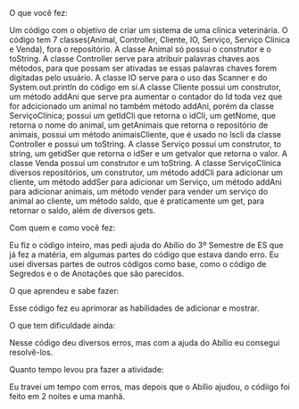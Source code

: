 O que você fez:

Um código com o objetivo de criar um sistema de uma clínica veterinária. O código tem 7 classes(Animal, Controller, Cliente, IO, Serviço, Serviço Clínica e Venda), fora o repositório. A classe Animal só possui o construtor e o toString. A classe Controller serve para atribuir palavras chaves aos métodos, para que possam ser ativadas se essas palavras chaves forem digitadas pelo usuário. A classe IO serve para o uso das Scanner e do System.out.println do código em si.A classe Cliente possui um construtor, um método addAni que serve pra aumentar o contador do Id toda vez que for adcicionado um animal no também método addAni, porém da classe ServiçoClínica;  possui um getIdCli que retorna o idCli, um getNome, que retorna o nome do animal, um getAnimais que retorna o repositório de animais, possui um método animaisCliente, que é usado no lscli da classe Controller e possui um toString. A classe Serviço possui um construtor, to string, um getidSer que retorna o idSer e um getvalor que retorna o valor. A classe Venda possui um construtor e um toString. A classe ServiçoClínica diversos repositórios, um construtor, um método addCli para adicionar um cliente, um método addSer para adicionar um Serviço, um método addAni para adicionar animais, um método vender para vender um serviço do animal ao cliente, um método saldo, que é praticamente um get, para retornar o saldo, além de diversos gets.

Com quem e como você fez:

Eu fiz o código inteiro, mas pedi ajuda do Abílio do 3º Semestre de ES que já fez a matéria, em algumas partes do código que estava dando erro. Eu usei diversas partes de outros códigos como base, como o código de Segredos e o de Anotações que são parecidos.

O que aprendeu e sabe fazer:

Esse código fez eu aprimorar as habilidades de adicionar e mostrar.

O que tem dificuldade ainda:

Nesse código deu diversos erros, mas com a ajuda do Abílio eu consegui resolvê-los.

Quanto tempo levou pra fazer a atividade:

Eu travei um tempo com erros, mas depois que o Abílio ajudou, o códiigo foi feito em 2 noites e uma manhã.

